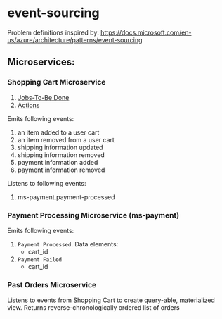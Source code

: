 # event-sourcing

Problem definitions inspired by: 
https://docs.microsoft.com/en-us/azure/architecture/patterns/event-sourcing

## Microservices:

### Shopping Cart Microservice

1. [Jobs-To-Be Done](https://github.com/implementing-microservices/ms-shoppingcart#jobs-to-be-done) 
1. [Actions](https://github.com/implementing-microservices/ms-shoppingcart#actions)

Emits following events:

1. an item added to a user cart
1. an item removed from a user cart
1. shipping information updated
1. shipping information removed
1. payment information added
1. payment information removed

Listens to following events:

1. ms-payment.payment-processed

### Payment Processing Microservice (ms-payment)

Emits following events:

1. `Payment Processed`. Data elements:
    - cart_id
2. `Payment Failed`
    - cart_id

### Past Orders Microservice

Listens to events from Shopping Cart to create query-able, materialized view. Returns reverse-chronologically ordered list of orders
